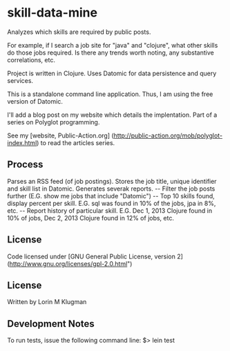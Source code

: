 # skill-data-mine

Analyzes which skills are required by public posts. 

For example, if I search a job site for "java" and "clojure", what other skills do those
jobs required. Is there any trends worth noting, any substantive correlations, etc.

Project is written in Clojure. Uses Datomic for data persistence and query services.

This is a standalone command line application. Thus, I am using the free version of Datomic.

I'll add a blog post on my website which details the implentation. Part of a series on Polyglot programming.

See my [website, Public-Action.org] (http://public-action.org/mob/polyglot-index.html)  to read the articles series.

## Process
Parses an RSS feed (of job postings).
Stores the job title, unique identifier and skill list in Datomic.
Generates severak reports.
-- Filter the job posts further (E.G. show me jobs that include "Datomic")
-- Top 10 skills found, display percent per skill. E.G. sql was found in 10% of the jobs, jpa in 8%, etc.
-- Report history of particular skill. E.G. Dec 1, 2013 Clojure found in 10% of jobs, Dec 2, 2013 Clojure found in 12% of jobs, etc.


## License
Code licensed under [GNU General Public License, version 2] (http://www.gnu.org/licenses/gpl-2.0.html")

## License
Written by Lorin M Klugman

## Development Notes

To run tests, issue the following command line:
$> lein test


